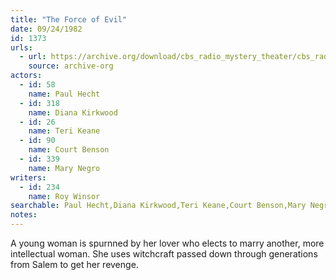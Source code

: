 ```yaml
---
title: "The Force of Evil"
date: 09/24/1982
id: 1373
urls: 
  - url: https://archive.org/download/cbs_radio_mystery_theater/cbs_radio_mystery_theater-1351-1399.zip/cbs_radio_mystery_theater-1351-1399%2Fcbsrmt_1373_the_force_of_evil.mp3
    source: archive-org
actors:  
  - id: 58
    name: Paul Hecht  
  - id: 318
    name: Diana Kirkwood  
  - id: 26
    name: Teri Keane  
  - id: 90
    name: Court Benson  
  - id: 339
    name: Mary Negro
writers:  
  - id: 234
    name: Roy Winsor
searchable: Paul Hecht,Diana Kirkwood,Teri Keane,Court Benson,Mary Negro Roy Winsor
notes:  
---
```

A young woman is spurnned by her lover who elects to marry another, more intellectual woman. She uses witchcraft passed down through generations from Salem to get her revenge.